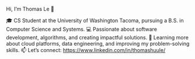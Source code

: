 Hi, I’m Thomas Le 👋

🎓 CS Student at the University of Washington Tacoma, pursuing a B.S. in Computer Science and Systems.
💻 Passionate about software development, algorithms, and creating impactful solutions.
🌱 Learning more about cloud platforms, data engineering, and improving my problem-solving skills.
📫 Let’s connect: https://www.linkedin.com/in/thomashuule/

<!---
KingsGlaive42/KingsGlaive42 is a ✨ special ✨ repository because its `README.md` (this file) appears on your GitHub profile.
You can click the Preview link to take a look at your changes.
--->
